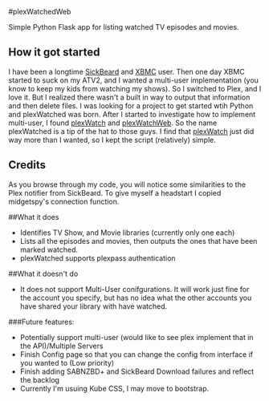 #plexWatchedWeb

Simple Python Flask app for listing watched TV episodes and movies.  

## How it got started

I have been a longtime [SickBeard](http://http://sickbeard.com/) and [XBMC](http://xbmc.org/) user.  Then one day XBMC started to suck on my ATV2, and I wanted a multi-user implementation (you know to keep my kids from watching my shows). So I switched to Plex, and I love it. But I realized there wasn't a built in way to output that information and then delete files.  I was looking for a project to get started wtih Python and plexWatched was born.  After I started to investigate how to implement multi-user, I found [plexWatch](https://github.com/ljunkie/plexWatch) and [plexWatchWeb](https://github.com/ecleese/plexWatchWeb).  So the name plexWatched is a tip of the hat to those guys.  I find that [plexWatch](https://github.com/ljunkie/plexWatch) just did way more than I wanted, so I kept the script (relatively) simple.  

## Credits

As you browse through my code, you will notice some similarities to the Plex notifier from SickBeard. To give myself a headstart I copied midgetspy's connection function.


##What it does

+ Identifies TV Show, and Movie libraries (currently only one each)
+ Lists all the episodes and movies, then outputs the ones that have been marked watched.
+ plexWatched supports plexpass authentication


##What it doesn't do

+ It does not support Multi-User conifgurations. It will work just fine for the account you specify, but has no idea what the other accounts you have shared your library with have watched.


###Future features:

+ Potentially support multi-user (would like to see plex implement that in the API)/Multiple Servers
+ Finish Config page so that you can change the config from interface if you wanted to (Low priority)
+ Finish adding SABNZBD+ and SickBeard Download failures and reflect the backlog
+ Currently I'm usuing Kube CSS, I may move to bootstrap.